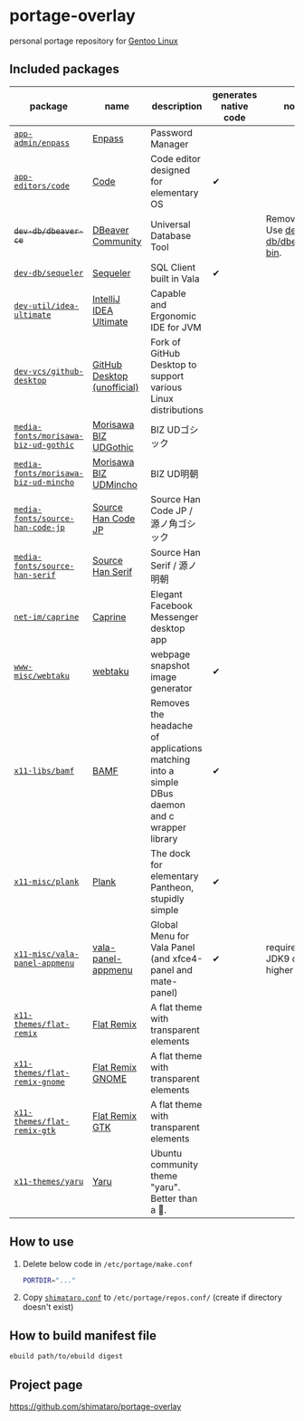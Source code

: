 # portage-overlay

personal portage repository for [Gentoo Linux](http://www.gentoo.org/)

## Included packages

| package | name | description | generates native code | note |
|---------|------|-------------|-----------------------|------|
| [`app-admin/enpass`](./app-admin/enpass) | [Enpass](https://www.enpass.io/) | Password Manager | | |
| [`app-editors/code`](./app-editors/code) | [Code](https://github.com/elementary/code) | Code editor designed for elementary OS | ✔ | |
| ~~`dev-db/dbeaver-ce`~~ | [DBeaver Community](https://dbeaver.io/) | Universal Database Tool | | Removed. Use [dev-db/dbeaver-bin](vhttps://packages.gentoo.org/packages/dev-db/dbeaver-bin). |
| [`dev-db/sequeler`](./dev-db/sequeler) | [Sequeler](https://github.com/Alecaddd/sequeler) | SQL Client built in Vala | ✔ | |
| [`dev-util/idea-ultimate`](./dev-util/idea-ultimate) | [IntelliJ IDEA Ultimate](https://www.jetbrains.com/idea/) | Capable and Ergonomic IDE for JVM | | |
| [`dev-vcs/github-desktop`](./dev-vcs/github-desktop) | [GitHub Desktop (unofficial)](https://github.com/shiftkey/desktop) | Fork of GitHub Desktop to support various Linux distributions | | |
| [`media-fonts/morisawa-biz-ud-gothic`](./media-fonts/morisawa-biz-ud-gothic) | [Morisawa BIZ UDGothic](https://github.com/googlefonts/morisawa-biz-ud-gothic) | BIZ UDゴシック | | |
| [`media-fonts/morisawa-biz-ud-mincho`](./media-fonts/morisawa-biz-ud-mincho) | [Morisawa BIZ UDMincho](https://github.com/googlefonts/morisawa-biz-ud-mincho) | BIZ UD明朝 | | |
| [`media-fonts/source-han-code-jp`](./media-fonts/source-han-code-jp) | [Source Han Code JP](https://github.com/adobe-fonts/source-han-code-jp) | Source Han Code JP / 源ノ角ゴシック | | |
| [`media-fonts/source-han-serif`](./media-fonts/source-han-serif) | [Source Han Serif](https://github.com/adobe-fonts/source-han-serif) | Source Han Serif / 源ノ明朝 | | |
| [`net-im/caprine`](./net-im/caprine) | [Caprine](https://sindresorhus.com/caprine/) | Elegant Facebook Messenger desktop app | | |
| [`www-misc/webtaku`](./www-misc/webtaku) | [webtaku](https://github.com/shimataro/webtaku) | webpage snapshot image generator | ✔ | |
| [`x11-libs/bamf`](./x11-libs/bamf) | [BAMF](https://launchpad.net/bamf) | Removes the headache of applications matching into a simple DBus daemon and c wrapper library | ✔ | |
| [`x11-misc/plank`](./x11-misc/plank) | [Plank](https://launchpad.net/plank) | The dock for elementary Pantheon, stupidly simple | ✔ | |
| [`x11-misc/vala-panel-appmenu`](./x11-misc/vala-panel-appmenu) | [vala-panel-appmenu](https://github.com/rilian-la-te/vala-panel-appmenu) | Global Menu for Vala Panel (and xfce4-panel and mate-panel) | ✔ | requires JDK9 or higher |
| [`x11-themes/flat-remix`](./x11-themes/flat-remix) | [Flat Remix](https://github.com/daniruiz/flat-remix) | A flat theme with transparent elements | | |
| [`x11-themes/flat-remix-gnome`](./x11-themes/flat-remix-gnome) | [Flat Remix GNOME](https://github.com/daniruiz/flat-remix-gnome) | A flat theme with transparent elements | | |
| [`x11-themes/flat-remix-gtk`](./x11-themes/flat-remix-gtk) | [Flat Remix GTK](https://github.com/daniruiz/flat-remix-gtk) | A flat theme with transparent elements | | |
| [`x11-themes/yaru`](./x11-themes/yaru) | [Yaru](https://github.com/ubuntu/yaru) | Ubuntu community theme "yaru". Better than a 🌯. | | |

## How to use

1. Delete below code in `/etc/portage/make.conf`

    ```bash
    PORTDIR="..."
    ```

1. Copy [`shimataro.conf`](./shimataro.conf) to `/etc/portage/repos.conf/`
(create if directory doesn't exist)

## How to build manifest file

```bash
ebuild path/to/ebuild digest
```

## Project page

<https://github.com/shimataro/portage-overlay>
